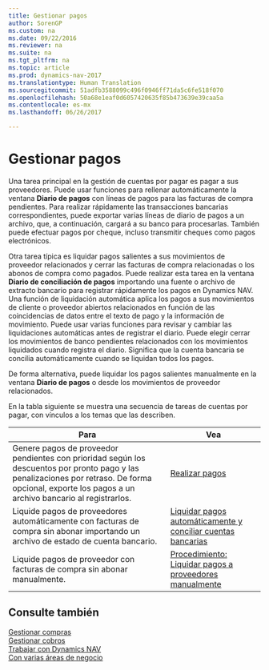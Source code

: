 ```yaml
---
title: Gestionar pagos
author: SorenGP
ms.custom: na
ms.date: 09/22/2016
ms.reviewer: na
ms.suite: na
ms.tgt_pltfrm: na
ms.topic: article
ms.prod: dynamics-nav-2017
ms.translationtype: Human Translation
ms.sourcegitcommit: 51adfb3588099c496f0946ff71da5c6fe518f070
ms.openlocfilehash: 50a68e1eaf0d6057420635f85b473639e39caa5a
ms.contentlocale: es-mx
ms.lasthandoff: 06/26/2017

---
```


# <a name="manage-payables"></a>Gestionar pagos
Una tarea principal en la gestión de cuentas por pagar es pagar a sus proveedores. Puede usar funciones para rellenar automáticamente la ventana **Diario de pagos** con líneas de pagos para las facturas de compra pendientes. Para realizar rápidamente las transacciones bancarias correspondientes, puede exportar varias líneas de diario de pagos a un archivo, que, a continuación, cargará a su banco para procesarlas. También puede efectuar pagos por cheque, incluso transmitir cheques como pagos electrónicos.

Otra tarea típica es liquidar pagos salientes a sus movimientos de proveedor relacionados y cerrar las facturas de compra relacionadas o los abonos de compra como pagados. Puede realizar esta tarea en la ventana **Diario de conciliación de pagos** importando una fuente o archivo de extracto bancario para registrar rápidamente los pagos en Dynamics NAV. Una función de liquidación automática aplica los pagos a sus movimientos de cliente o proveedor abiertos relacionados en función de las coincidencias de datos entre el texto de pago y la información de movimiento. Puede usar varias funciones para revisar y cambiar las liquidaciones automáticas antes de registrar el diario. Puede elegir cerrar los movimientos de banco pendientes relacionados con los movimientos liquidados cuando registra el diario. Significa que la cuenta bancaria se concilia automáticamente cuando se liquidan todos los pagos.

De forma alternativa, puede liquidar los pagos salientes manualmente en la ventana **Diario de pagos** o desde los movimientos de proveedor relacionados.

En la tabla siguiente se muestra una secuencia de tareas de cuentas por pagar, con vínculos a los temas que las describen.

|Para |Vea |
|---|----|
|Genere pagos de proveedor pendientes con prioridad según los descuentos por pronto pago y las penalizaciones por retraso. De forma opcional, exporte los pagos a un archivo bancario al registrarlos.|[Realizar pagos](payables-make-payments.md)|
|Liquide pagos de proveedores automáticamente con facturas de compra sin abonar importando un archivo de estado de cuenta bancario.|[Liquidar pagos automáticamente y conciliar cuentas bancarias](receivables-apply-payments-auto-reconcile-bank-accounts.md)|
|Liquide pagos de proveedor con facturas de compra sin abonar manualmente.|[Procedimiento: Liquidar pagos a proveedores manualmente](payables-how-apply-purchase-transactions-manually.md)|

## <a name="see-also"></a>Consulte también
[Gestionar compras](purchasing-manage-purchasing.md)  
[Gestionar cobros](receivables-manage-receivables.md)  
[Trabajar con Dynamics NAV](ui-work-product.md)  
[Con varias áreas de negocio](ui-across-business-areas.md)

